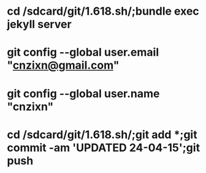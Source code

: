 
# cd /sdcard/git/1.618.sh/;bundle exec jekyll server 

# git config --global user.email "cnzixn@gmail.com"
# git config --global user.name "cnzixn"

# cd /sdcard/git/1.618.sh/;git add *;git commit -am 'UPDATED 24-04-15';git push

